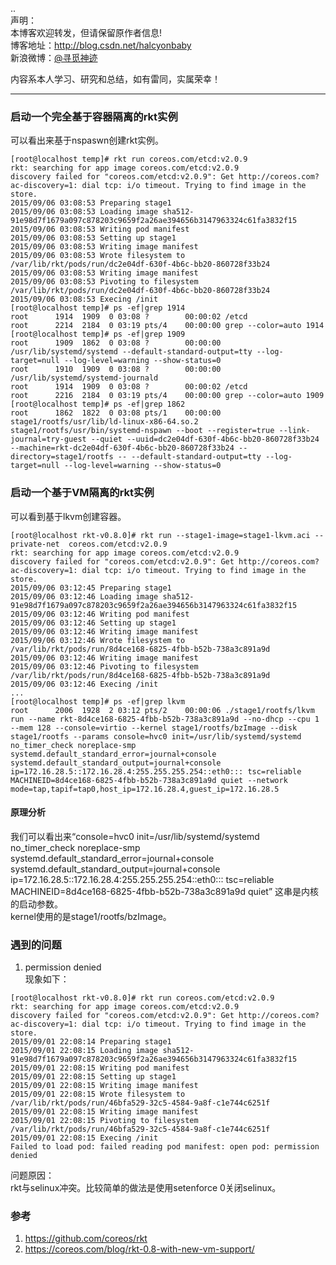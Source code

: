 ..  
声明：   
本博客欢迎转发，但请保留原作者信息!   
博客地址：http://blog.csdn.net/halcyonbaby   
新浪微博：[@寻觅神迹]( www.weibo.com/u/2230330930)

内容系本人学习、研究和总结，如有雷同，实属荣幸！   

-----
### 启动一个完全基于容器隔离的rkt实例
可以看出来基于nspaswn创建rkt实例。  
<pre><code>[root@localhost temp]# rkt run coreos.com/etcd:v2.0.9
rkt: searching for app image coreos.com/etcd:v2.0.9
discovery failed for "coreos.com/etcd:v2.0.9": Get http://coreos.com?ac-discovery=1: dial tcp: i/o timeout. Trying to find image in the store.
2015/09/06 03:08:53 Preparing stage1
2015/09/06 03:08:53 Loading image sha512-91e98d7f1679a097c878203c9659f2a26ae394656b3147963324c61fa3832f15
2015/09/06 03:08:53 Writing pod manifest
2015/09/06 03:08:53 Setting up stage1
2015/09/06 03:08:53 Writing image manifest
2015/09/06 03:08:53 Wrote filesystem to /var/lib/rkt/pods/run/dc2e04df-630f-4b6c-bb20-860728f33b24
2015/09/06 03:08:53 Writing image manifest
2015/09/06 03:08:53 Pivoting to filesystem /var/lib/rkt/pods/run/dc2e04df-630f-4b6c-bb20-860728f33b24
2015/09/06 03:08:53 Execing /init
[root@localhost temp]# ps -ef|grep 1914
root      1914  1909  0 03:08 ?        00:00:02 /etcd
root      2214  2184  0 03:19 pts/4    00:00:00 grep --color=auto 1914
[root@localhost temp]# ps -ef|grep 1909
root      1909  1862  0 03:08 ?        00:00:00 /usr/lib/systemd/systemd --default-standard-output=tty --log-target=null --log-level=warning --show-status=0
root      1910  1909  0 03:08 ?        00:00:00 /usr/lib/systemd/systemd-journald
root      1914  1909  0 03:08 ?        00:00:02 /etcd
root      2216  2184  0 03:19 pts/4    00:00:00 grep --color=auto 1909
[root@localhost temp]# ps -ef|grep 1862
root      1862  1822  0 03:08 pts/1    00:00:00 stage1/rootfs/usr/lib/ld-linux-x86-64.so.2 stage1/rootfs/usr/bin/systemd-nspawn --boot --register=true --link-journal=try-guest --quiet --uuid=dc2e04df-630f-4b6c-bb20-860728f33b24 --machine=rkt-dc2e04df-630f-4b6c-bb20-860728f33b24 --directory=stage1/rootfs -- --default-standard-output=tty --log-target=null --log-level=warning --show-status=0
</code></pre>

### 启动一个基于VM隔离的rkt实例
可以看到基于lkvm创建容器。
<pre><code>[root@localhost rkt-v0.8.0]# rkt run --stage1-image=stage1-lkvm.aci --private-net  coreos.com/etcd:v2.0.9
rkt: searching for app image coreos.com/etcd:v2.0.9
discovery failed for "coreos.com/etcd:v2.0.9": Get http://coreos.com?ac-discovery=1: dial tcp: i/o timeout. Trying to find image in the store.
2015/09/06 03:12:45 Preparing stage1
2015/09/06 03:12:46 Loading image sha512-91e98d7f1679a097c878203c9659f2a26ae394656b3147963324c61fa3832f15
2015/09/06 03:12:46 Writing pod manifest
2015/09/06 03:12:46 Setting up stage1
2015/09/06 03:12:46 Writing image manifest
2015/09/06 03:12:46 Wrote filesystem to /var/lib/rkt/pods/run/8d4ce168-6825-4fbb-b52b-738a3c891a9d
2015/09/06 03:12:46 Writing image manifest
2015/09/06 03:12:46 Pivoting to filesystem /var/lib/rkt/pods/run/8d4ce168-6825-4fbb-b52b-738a3c891a9d
2015/09/06 03:12:46 Execing /init
...
[root@localhost temp]# ps -ef|grep lkvm
root      2006  1928  2 03:12 pts/2    00:00:06 ./stage1/rootfs/lkvm run --name rkt-8d4ce168-6825-4fbb-b52b-738a3c891a9d --no-dhcp --cpu 1 --mem 128 --console=virtio --kernel stage1/rootfs/bzImage --disk stage1/rootfs --params console=hvc0 init=/usr/lib/systemd/systemd no_timer_check noreplace-smp systemd.default_standard_error=journal+console systemd.default_standard_output=journal+console ip=172.16.28.5::172.16.28.4:255.255.255.254::eth0::: tsc=reliable MACHINEID=8d4ce168-6825-4fbb-b52b-738a3c891a9d quiet --network mode=tap,tapif=tap0,host_ip=172.16.28.4,guest_ip=172.16.28.5
</code></pre>

#### 原理分析
我们可以看出来“console=hvc0 init=/usr/lib/systemd/systemd no_timer_check noreplace-smp systemd.default_standard_error=journal+console systemd.default_standard_output=journal+console ip=172.16.28.5::172.16.28.4:255.255.255.254::eth0::: tsc=reliable MACHINEID=8d4ce168-6825-4fbb-b52b-738a3c891a9d quiet”
这串是内核的启动参数。   
kernel使用的是stage1/rootfs/bzImage。    


### 遇到的问题 
1. permission denied   
现象如下：  
<pre><code>[root@localhost rkt-v0.8.0]# rkt run coreos.com/etcd:v2.0.9
rkt: searching for app image coreos.com/etcd:v2.0.9
discovery failed for "coreos.com/etcd:v2.0.9": Get http://coreos.com?ac-discovery=1: dial tcp: i/o timeout. Trying to find image in the store.
2015/09/01 22:08:14 Preparing stage1
2015/09/01 22:08:15 Loading image sha512-91e98d7f1679a097c878203c9659f2a26ae394656b3147963324c61fa3832f15
2015/09/01 22:08:15 Writing pod manifest
2015/09/01 22:08:15 Setting up stage1
2015/09/01 22:08:15 Writing image manifest
2015/09/01 22:08:15 Wrote filesystem to /var/lib/rkt/pods/run/46bfa529-32c5-4584-9a8f-c1e744c6251f
2015/09/01 22:08:15 Writing image manifest
2015/09/01 22:08:15 Pivoting to filesystem /var/lib/rkt/pods/run/46bfa529-32c5-4584-9a8f-c1e744c6251f
2015/09/01 22:08:15 Execing /init
Failed to load pod: failed reading pod manifest: open pod: permission denied
</code></pre>
问题原因：  
rkt与selinux冲突。比较简单的做法是使用setenforce 0关闭selinux。   

### 参考
1. https://github.com/coreos/rkt
2. https://coreos.com/blog/rkt-0.8-with-new-vm-support/


